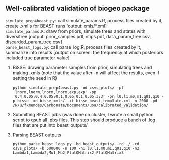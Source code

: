 ## Well-calibrated validation of biogeo package

`simulate_prep4beast.py`: call simulate_params.R, process files created by it, create .xml's for BEAST runs [output: xmls/*.xml]    
`simulate_params.R`: draw from priors, simulate trees and states with diversitree [output: prior_samples.pdf, ntips.pdf, data_param_tree.csv, discarded_param_tree.csv]    
`parse_beast_logs.py`: call parse_log.R, process files created by it, summarize into results [output on screen: the frequency at which posteriors included true parameter value]    

1) BiSSE: drawing parameter samples from prior, simulating trees and making .xmls (note that the value after -n will affect the results, even if setting the seed in R)

    ``python simulate_prep4beast.py -od csvs_plots/ -pt 'lnorm,lnorm,lnorm,lnorm,exp,exp' -pp '0.4,0.05;0.4,0.05;0.1,0.05;0.1,0.05;3;3' -pn l0,l1,m0,m1,q01,q10 -p bisse -xd bisse_xmls/ -xt bisse_beast_template.xml -n 2000 -pd /N/u/fkmendes/Carbonate/Documents/uoa/calibrated_validation/``    
    
2) Submitting BEAST jobs (was done on cluster, I wrote a small python script to qsub all .pbs files. This step should produce a bunch of .log files that are put into beast_outputs/    

3) Parsing BEAST outputs    

    ``python parse_beast_logs.py -bd beast_outputs/ -rd ./ -cd csvs_plots/ -b 500000 -n 100 -n1 l0,l1,m0,m1,q01,q10 -n2 Lambda1,Lambda2,Mu1,Mu2,FlatQMatrix2,FlatQMatrix3``    
